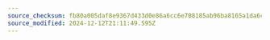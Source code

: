 ```yaml
---
source_checksum: fb80a005daf8e9367d433d0e86a6cc6e708185ab96ba8165a1da6c512deadec1
source_modified: 2024-12-12T21:11:49.595Z
---
```


